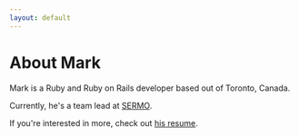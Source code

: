 ```yaml
---
layout: default
---
```


# About Mark

Mark is a Ruby and Ruby on Rails developer based out of Toronto, Canada.

Currently, he's a team lead at [SERMO](http://www.sermo.com).

If you're interested in more, check out [his resume](/resume.html).
